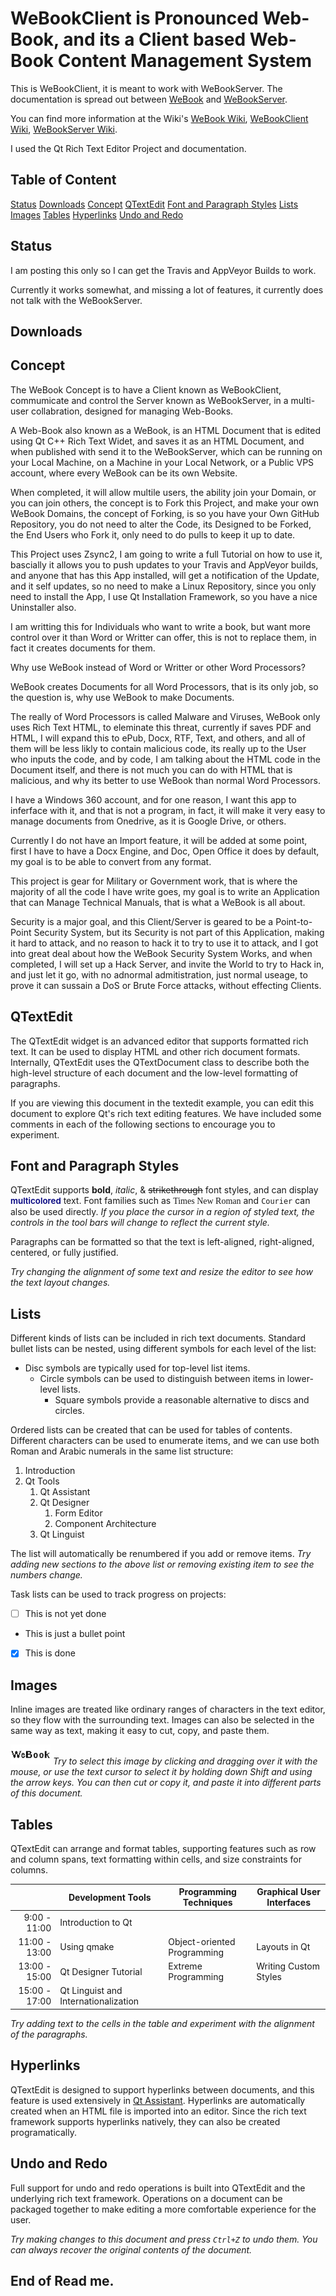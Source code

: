# WeBookClient is Pronounced Web-Book, and its a Client based Web-Book Content Management System

This is WeBookClient, it is meant to work with WeBookServer.
The documentation is spread out between [WeBook](https://github.com/Light-Wizzard/WeBook) and
[WeBookServer](https://github.com/Light-Wizzard/WeBookServer).

You can find more information at the Wiki's [WeBook Wiki](https://github.com/Light-Wizzard/WeBook/wiki),
[WeBookClient Wiki](https://github.com/Light-Wizzard/WeBookClient/wiki), [WeBookServer Wiki](https://github.com/Light-Wizzard/WeBookServer/wiki).

I used the Qt Rich Text Editor Project and documentation.

## Table of Content

[Status](#Status)
[Downloads](#Downloads)
[Concept](#Concept)
[QTextEdit](#QTextEdit)
[Font and Paragraph Styles](#Font-and-Paragraph-Styles)
[Lists](#Lists)
[Images](#Images)
[Tables](#Tables)
[Hyperlinks](#Hyperlinks)
[Undo and Redo](#Undo-and-Redo)

## Status

I am posting this only so I can get the Travis and AppVeyor Builds to work.

Currently it works somewhat, and missing a lot of features,
it currently does not talk with the WeBookServer.

## Downloads

## Concept

The WeBook Concept is to have a Client known as WeBookClient,
commumicate and control the Server known as WeBookServer,
in a multi-user collabration, designed for managing Web-Books.

A Web-Book also known as a WeBook,
is an HTML Document that is edited using Qt C++ Rich Text Widet,
and saves it as an HTML Document, and when published with send it to the WeBookServer,
which can be running on your Local Machine, on a Machine in your Local Network,
or a Public VPS account, where every WeBook can be its own Website.

When completed, it will allow multile users, the ability join your Domain,
or you can join others, the concept is to Fork this Project,
and make your own WeBook Domains,
the concept of Forking, is so you have your Own GitHub Repository,
you do not need to alter the Code,
its Designed to be Forked,
the End Users who Fork it,
only need to do pulls to keep it up to date.

This Project uses Zsync2, I am going to write a full Tutorial on how to use it,
bascially it allows you to push updates to your Travis and AppVeyor builds,
and anyone that has this App installed, will get a notification of the Update,
and it self updates, so no need to make a Linux Repository,
since you only need to install the App, I use Qt Installation Framework,
so you have a nice Uninstaller also.

I am writting this for Individuals who want to write a book,
but want more control over it than Word or Writter can offer,
this is not to replace them, in fact it creates documents for them.

Why use WeBook instead of Word or Writter or other Word Processors?

WeBook creates Documents for all Word Processors, that is its only job,
so the question is, why use WeBook to make Documents.

The really of Word Processors is called Malware and Viruses,
WeBook only uses Rich Text HTML, to eleminate this threat,
currently if saves PDF and HTML,
I will expand this to ePub, Docx, RTF, Text, and others,
and all of them will be less likly to contain malicious code,
its really up to the User who inputs the code,
and by code, I am talking about the HTML code in the Document itself,
and there is not much you can do with HTML that is malicious,
and why its better to use WeBook than normal Word Processors.

I have a Windows 360 account, and for one reason, I want this app to inferface with it,
and that is not a program, in fact, it will make it very easy to manage documents from Onedrive,
as it is Google Drive, or others.

Currently I do not have an Import feature,
it will be added at some point,
first I have to have a Docx Engine,
and Doc, Open Office it does by default,
my goal is to be able to convert from any format.

This project is gear for Military or Government work,
that is where the majority of all the code I have write goes,
my goal is to write an Application that can Manage Technical Manuals,
that is what a WeBook is all about.

Security is a major goal, and this Client/Server is geared to be a Point-to-Point Security System,
but its Security is not part of this Application,
making it hard to attack, and no reason to hack it to try to use it to attack,
and I got into great deal about how the WeBook Security System Works,
and when completed, I will set up a Hack Server,
and invite the World to try to Hack in,
and just let it go, with no adnormal admitistration,
just normal useage, to prove it can sussain a DoS or Brute Force attacks,
without effecting Clients.

## QTextEdit

The QTextEdit widget is an advanced editor that supports formatted rich text.
It can be used to display HTML and other rich document formats. Internally,
QTextEdit uses the QTextDocument class to describe both the high-level
structure of each document and the low-level formatting of paragraphs.

If you are viewing this document in the textedit example, you can edit this
document to explore Qt's rich text editing features. We have included some
comments in each of the following sections to encourage you to experiment.

## Font and Paragraph Styles

QTextEdit supports **bold**, *italic*, &amp; ~~strikethrough~~ font styles, and
can display <span style="font-size:10pt; font-weight:600;
color:#00007f;">multicolored</span> text. Font families such as <span
style="font-family:Times New Roman">Times New Roman</span> and `Courier`
can also be used directly. *If you place the cursor in a region of styled text,
the controls in the tool bars will change to reflect the current style.*

Paragraphs can be formatted so that the text is left-aligned, right-aligned,
centered, or fully justified.

*Try changing the alignment of some text and resize the editor to see how the
text layout changes.*

## Lists

Different kinds of lists can be included in rich text documents. Standard
bullet lists can be nested, using different symbols for each level of the list:

- Disc symbols are typically used for top-level list items.
  * Circle symbols can be used to distinguish between items in lower-level
    lists.
    + Square symbols provide a reasonable alternative to discs and circles.

Ordered lists can be created that can be used for tables of contents. Different
characters can be used to enumerate items, and we can use both Roman and Arabic
numerals in the same list structure:

1. Introduction
2. Qt Tools
    1) Qt Assistant
    2) Qt Designer
        1. Form Editor
        2. Component Architecture
    3) Qt Linguist

The list will automatically be renumbered if you add or remove items. *Try
adding new sections to the above list or removing existing item to see the
numbers change.*

Task lists can be used to track progress on projects:

- [ ] This is not yet done
- This is just a bullet point
- [x] This is done

## Images

Inline images are treated like ordinary ranges of characters in the text
editor, so they flow with the surrounding text. Images can also be selected in
the same way as text, making it easy to cut, copy, and paste them.

![logo](images/logo32.png "logo") *Try to select this image by clicking and
dragging over it with the mouse, or use the text cursor to select it by holding
down Shift and using the arrow keys. You can then cut or copy it, and paste it
into different parts of this document.*

## Tables

QTextEdit can arrange and format tables, supporting features such as row and
column spans, text formatting within cells, and size constraints for columns.

|               | Development Tools | Programming Techniques | Graphical User Interfaces |
| ------------: | ----------------- | ---------------------- | ------------------------- |
| 9:00 - 11:00  |                     Introduction to Qt                               |||
| 11:00 - 13:00 | Using qmake       | Object-oriented Programming | Layouts in Qt        |
| 13:00 - 15:00 | Qt Designer Tutorial | Extreme Programming | Writing Custom Styles     |
| 15:00 - 17:00 | Qt Linguist and Internationalization | &nbsp; | &nbsp; |

*Try adding text to the cells in the table and experiment with the alignment of
the paragraphs.*

## Hyperlinks

QTextEdit is designed to support hyperlinks between documents, and this feature
is used extensively in 
[Qt Assistant](http://doc.qt.io/qt-5/qtassistant-index.html). Hyperlinks are
automatically created when an HTML file is imported into an editor. Since the
rich text framework supports hyperlinks natively, they can also be created
programatically.

## Undo and Redo

Full support for undo and redo operations is built into QTextEdit and the
underlying rich text framework. Operations on a document can be packaged
together to make editing a more comfortable experience for the user.

*Try making changes to this document and press `Ctrl+Z` to undo them. You can
always recover the original contents of the document.*

## End of Read me.
